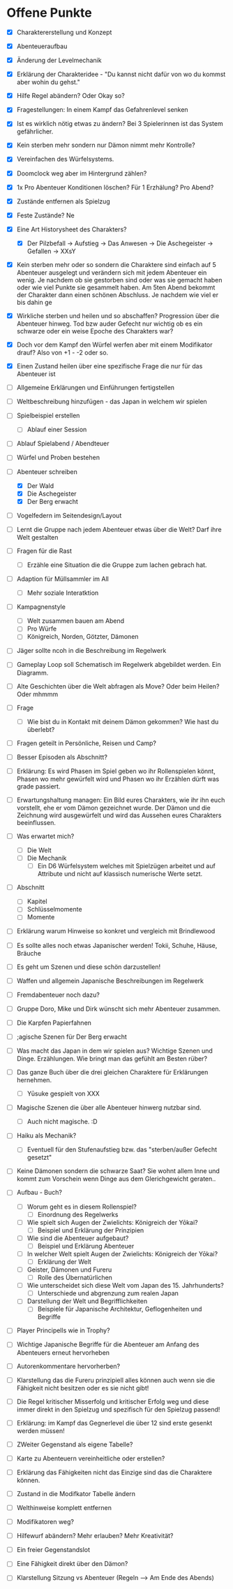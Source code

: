 # Offene Punkte

- [x] Charaktererstellung und Konzept
- [x] Abenteueraufbau
- [x] Änderung der Levelmechanik
- [x] Erklärung der Charakteridee - "Du kannst nicht dafür von wo du kommst aber wohin du gehst."
- [x] Hilfe Regel abändern? Oder Okay so?
- [x] Fragestellungen: In einem Kampf das Gefahrenlevel senken
- [x] Ist es wirklich nötig etwas zu ändern? Bei 3 Spielerinnen ist das System gefährlicher.
- [x] Kein sterben mehr sondern nur Dämon nimmt mehr Kontrolle?
- [x] Vereinfachen des Würfelsystems.
- [x] Doomclock  weg aber im Hintergrund zählen?
- [x] 1x Pro Abenteuer Konditionen löschen? Für 1 Erzhälung? Pro Abend?
- [x] Zustände entfernen als Spielzug
- [x] Feste Zustände? Ne
- [x] Eine Art Historysheet des Charakters?
  - [x] Der Pilzbefall -> Aufstieg -> Das Anwesen -> Die Aschegeister -> Gefallen -> XXsY
- [x] Kein sterben mehr oder so sondern die Charaktere sind einfach auf 5 Abenteuer ausgelegt und verändern sich mit jedem Abenteuer ein wenig. Je nachdem ob sie gestorben sind oder was sie gemacht haben oder wie viel Punkte sie gesammelt haben. Am 5ten Abend bekommt der Charakter dann einen schönen Abschluss. Je nachdem wie viel er bis dahin ge

- [x] Wirkliche sterben und heilen und so abschaffen? Progression über die Abenteuer hinweg. Tod bzw auder Gefecht nur wichtig ob es ein schwarze oder ein weise Epoche des Charakters war?
- [x] Doch vor dem Kampf den Würfel werfen aber mit einem Modifikator drauf? Also von +1 - -2 oder so.

- [x] Einen Zustand heilen über eine spezifische Frage die nur für das Abenteuer ist



- [ ] Allgemeine Erklärungen und Einführungen fertigstellen
- [ ] Weltbeschreibung hinzufügen - das Japan in welchem wir spielen
- [ ] Spielbeispiel erstellen 
  - [ ] Ablauf einer Session
- [ ] Ablauf Spielabend / Abendteuer
- [ ] Würfel und Proben bestehen
- [ ] Abenteuer schreiben
  - [x] Der Wald
  - [x] Die Aschegeister
  - [x] Der Berg erwacht
- [ ] Vogelfedern im Seitendesign/Layout
- [ ] Lernt die Gruppe nach jedem Abenteuer etwas über die Welt? Darf ihre Welt gestalten
- [ ] Fragen für die Rast
  - [ ] Erzähle eine Situation die die Gruppe zum lachen gebrach hat.
- [ ] Adaption für Müllsammler im All
  - [ ] Mehr soziale Interatktion	
- [ ] Kampagnenstyle
  - [ ] Welt zusammen bauen am Abend
  - [ ] Pro Würfe
  - [ ] Königreich, Norden, Götzter, Dämonen
- [ ] Jäger sollte ncoh in die Beschreibung im Regelwerk
- [ ] Gameplay Loop soll Schematisch im Regelwerk abgebildet werden. Ein Diagramm.
- [ ] Alte Geschichten über die Welt abfragen als Move? Oder beim Heilen? Oder mhmmm
- [ ] Frage 
  - [ ] Wie bist du in Kontakt mit deinem Dämon gekommen? Wie hast du überlebt?
- [ ] Fragen geteilt in Persönliche, Reisen und Camp?
- [ ] Besser Episoden als Abschnitt?
- [ ] Erklärung: Es wird Phasen im Spiel geben wo ihr Rollenspielen könnt, Phasen wo mehr gewürfelt wird und Phasen wo ihr Erzählen dürft was grade passiert.
- [ ] Erwartungshaltung managen: Ein Bild eures Charakters, wie ihr ihn euch vorstellt, ehe er vom Dämon gezeichnet wurde. Der Dämon und die Zeichnung wird ausgewürfelt und wird das Aussehen eures Charakters beeinflussen.
- [ ] Was erwartet mich?
  - [ ] Die Welt
  - [ ] Die Mechanik
    - [ ] Ein D6 Würfelsystem welches mit Spielzügen arbeitet und auf Attribute und nicht auf klassisch numerische Werte setzt.
- [ ] Abschnitt
  - [ ] Kapitel
  - [ ] Schlüsselmomente
  - [ ] Momente
- [ ] Erklärung warum Hinweise so konkret und vergleich mit Brindlewood
- [ ] Es sollte alles noch etwas Japanischer werden! Tokii, Schuhe, Häuse, Bräuche
- [ ] Es geht um Szenen und diese schön darzustellen!
- [ ] Waffen und allgemein Japanische Beschreibungen im Regelwerk
- [ ] Fremdabenteuer noch dazu?
- [ ] Gruppe Doro, Mike und Dirk wünscht sich mehr Abenteuer zusammen.
- [ ] Die Karpfen Papierfahnen
- [ ] ;agische Szenen für Der Berg erwacht
- [ ] Was macht das Japan in dem wir spielen aus? Wichtige Szenen und Dinge. Erzählungen. Wie bringt man das gefühlt am Besten rüber?
- [ ] Das ganze Buch über die drei gleichen Charaktere für Erklärungen hernehmen.
  - [ ] Yūsuke gespielt von XXX
- [ ] Magische Szenen die über alle Abenteuer hinwerg nutzbar sind.
  - [ ] Auch nicht magische. :D
- [ ] Haiku als Mechanik?
  - [ ] Eventuell für den Stufenaufstieg bzw. das "sterben/außer Gefecht gesetzt"
- [ ] Keine Dämonen sondern die schwarze Saat? Sie wohnt allem Inne und kommt zum Vorschein wenn Dinge aus dem Glerichgewicht geraten..
- [ ] Aufbau - Buch?
  - [ ] Worum geht es in diesem Rollenspiel?
    - [ ] Einordnung des Regelwerks
  - [ ] Wie spielt sich Augen der Zwielichts: Königreich der Yōkai?
    - [ ] Beispiel und Erklärung der Prinzipien
  - [ ] Wie sind die Abenteuer aufgebaut?
    - [ ] Beispiel und Erklärung Abenteuer
  - [ ] In welcher Welt spielt Augen der Zwielichts: Königreich der Yōkai?
    - [ ] Erklärung der Welt
  - [ ] Geister, Dämonen und Fureru
    - [ ] Rolle des Übernatürlichen
  - [ ] Wie unterscheidet sich diese Welt vom Japan des 15. Jahrhunderts?
    - [ ] Unterschiede und abgrenzung zum realen Japan
  - [ ] Darstellung der Welt und Begrifflichkeiten
    - [ ] Beispiele für Japanische Architektur, Geflogenheiten und Begriffe
- [ ] Player Principells wie in Trophy?
- [ ] Wichtige Japanische Begriffe für die Abenteuer am Anfang des Abenteuers erneut hervorheben
- [ ] Autorenkommentare hervorherben?
- [ ] Klarstellung das die Fureru prinzipiell alles können auch wenn sie die Fähigkeit nicht besitzen oder es sie nicht gibt!
- [ ] Die Regel kritischer Misserfolg und kritischer Erfolg weg und diese immer direkt in den Spielzug und spezifisch für den Spielzug passend!
- [ ] Erklärung: im Kampf das Gegnerlevel die über 12 sind erste gesenkt werden müssen!
- [ ] ZWeiter Gegenstand als eigene Tabelle?
- [ ] Karte zu Abenteuern vereinheitliche oder erstellen?
- [ ] Erklärung das Fähigkeiten nicht das Einzige sind das die Charaktere können.
- [ ] Zustand in die Modifkator Tabelle ändern
- [ ] Welthinweise komplett entfernen
- [ ] Modifikatoren weg?
- [ ] Hilfewurf abändern? Mehr erlauben? Mehr Kreativität?
- [ ] Ein freier Gegenstandslot
- [ ] Eine Fähigkeit direkt über den Dämon?
- [ ] Klarstellung Sitzung vs Abenteuer (Regeln --> Am Ende des Abends)

